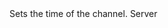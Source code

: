 <function name="SetTime" parent="IGModAudioChannel" type="classfunc">
	<description>
		Sets the time of the channel.
	</description>
	<realm>Server</realm>
	<args>
		<arg name="time" type="number">
	</args>
	<rets>
	</rets>
</function>